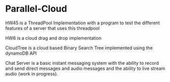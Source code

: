 # Parallel-Cloud

HW45 is a ThreadPool Implementation with a program to test the different features of a server that uses this threadpool

HW6 is a cloud drag and drop implementation

CloudTree is a cloud based Binary Search Tree implemented using the dynamoDB API

Chat Server is a basic instant messaging system with the ability to record and send direct messages and audio messages and the ability to live stream audio (work in progress).
